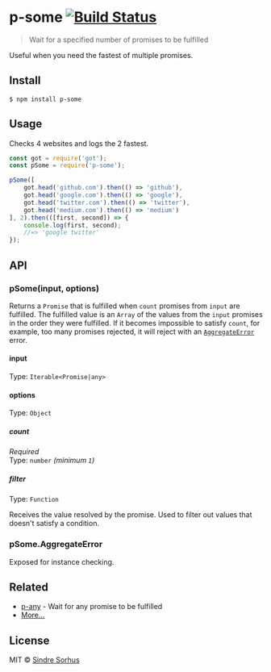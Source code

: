 # p-some [![Build Status](https://travis-ci.org/sindresorhus/p-some.svg?branch=master)](https://travis-ci.org/sindresorhus/p-some)

> Wait for a specified number of promises to be fulfilled

Useful when you need the fastest of multiple promises.


## Install

```
$ npm install p-some
```


## Usage

Checks 4 websites and logs the 2 fastest.

```js
const got = require('got');
const pSome = require('p-some');

pSome([
	got.head('github.com').then(() => 'github'),
	got.head('google.com').then(() => 'google'),
	got.head('twitter.com').then(() => 'twitter'),
	got.head('medium.com').then(() => 'medium')
], 2).then(([first, second]) => {
	console.log(first, second);
	//=> 'google twitter'
});
```


## API

### pSome(input, options)

Returns a `Promise` that is fulfilled when `count` promises from `input` are fulfilled. The fulfilled value is an `Array` of the values from the `input` promises in the order they were fulfilled. If it becomes impossible to satisfy `count`, for example, too many promises rejected, it will reject with an [`AggregateError`](https://github.com/sindresorhus/aggregate-error) error.

#### input

Type: `Iterable<Promise|any>`

#### options

Type: `Object`

##### count

*Required*<br>
Type: `number` *(minimum `1`)*

##### filter

Type: `Function`

Receives the value resolved by the promise. Used to filter out values that doesn't satisfy a condition.

### pSome.AggregateError

Exposed for instance checking.


## Related

- [p-any](https://github.com/sindresorhus/p-any) - Wait for any promise to be fulfilled
- [More…](https://github.com/sindresorhus/promise-fun)


## License

MIT © [Sindre Sorhus](https://sindresorhus.com)
